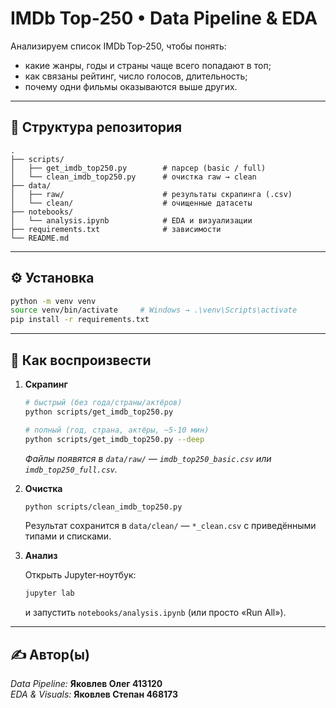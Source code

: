 # IMDb Top‑250 • Data Pipeline & EDA

Анализируем список IMDb Top‑250, чтобы понять:

- какие жанры, годы и страны чаще всего попадают в топ;
- как связаны рейтинг, число голосов, длительность;
- почему одни фильмы оказываются выше других.

---

## 📁 Структура репозитория

```
.
├── scripts/
│   ├── get_imdb_top250.py        # парсер (basic / full)
│   └── clean_imdb_top250.py      # очистка raw → clean
├── data/
│   ├── raw/                      # результаты скрапинга (.csv)
│   └── clean/                    # очищенные датасеты
├── notebooks/
│   └── analysis.ipynb            # EDA и визуализации
├── requirements.txt              # зависимости
└── README.md
```

---

## ⚙️ Установка

```bash
python -m venv venv
source venv/bin/activate     # Windows → .\venv\Scripts\activate
pip install -r requirements.txt
```

---

## 🚀 Как воспроизвести

1. **Скрапинг**

   ```bash
   # быстрый (без года/страны/актёров)
   python scripts/get_imdb_top250.py

   # полный (год, страна, актёры, ~5‑10 мин)
   python scripts/get_imdb_top250.py --deep
   ```

   _Файлы появятся в `data/raw/`
   — `imdb_top250_basic.csv` или `imdb_top250_full.csv`._

2. **Очистка**

   ```bash
   python scripts/clean_imdb_top250.py
   ```

   Результат сохранится в `data/clean/`
   — `*_clean.csv` с приведёнными типами и списками.

3. **Анализ**

   Открыть Jupyter‑ноутбук:

   ```bash
   jupyter lab
   ```

   и запустить `notebooks/analysis.ipynb`
   (или просто «Run All»).

---

## ✍️ Автор(ы)

_Data Pipeline:_ **Яковлев Олег 413120**  
_EDA & Visuals:_ **Яковлев Степан 468173**
